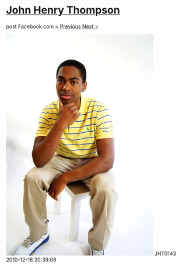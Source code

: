 # [John Henry Thompson](../README.md)
post Facebook.com
[< Previous](2010-12-18-28.md) [Next >](2010-12-18-30.md)

[![](../media/2010-12-18/Fam-2010-JHT0143.jpg)](../README.md)
JHT0143
2010-12-18 20:39:06